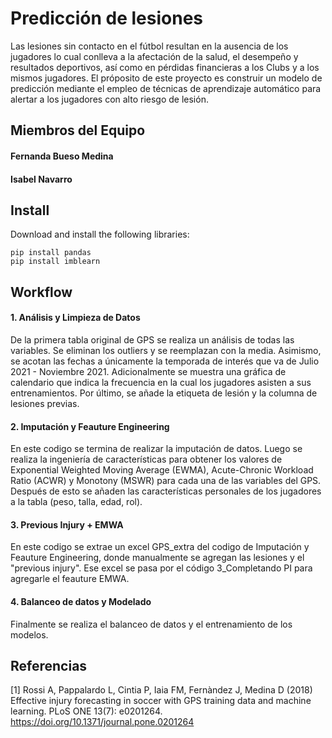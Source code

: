 # Predicción de lesiones
Las lesiones sin contacto en el fútbol resultan en la ausencia de los jugadores lo cual conlleva a la afectación de la salud, el desempeño y resultados deportivos, así como en pérdidas financieras a los Clubs y a los mismos jugadores. El próposito de este proyecto es construir un modelo de predicción mediante el empleo de técnicas de aprendizaje automático para alertar a los jugadores con alto riesgo de lesión.

## Miembros del Equipo
#### Fernanda Bueso Medina
#### Isabel Navarro

## Install
Download and install the following libraries:
```
pip install pandas
pip install imblearn
```

## Workflow

#### 1. Análisis y Limpieza de Datos
De la primera tabla original de GPS se realiza un análisis de todas las variables. Se eliminan los outliers y se reemplazan con la media. Asimismo, se acotan las fechas a únicamente la temporada de interés que va de Julio 2021 - Noviembre 2021. Adicionalmente se muestra una gráfica de calendario que indica la frecuencia en la cual los jugadores asisten a sus entrenamientos. Por último, se añade la etiqueta de lesión y la columna de lesiones previas.

#### 2. Imputación y Feauture Engineering
En este codigo se termina de realizar la imputación de datos. Luego se realiza la ingeniería de características para obtener los valores de Exponential Weighted Moving Average (EWMA), Acute-Chronic Workload Ratio (ACWR) y Monotony (MSWR) para cada una de las variables del GPS. Después de esto se añaden las características personales de los jugadores a la tabla (peso, talla, edad, rol). 


#### 3. Previous Injury + EMWA
En este codigo se extrae un excel GPS_extra del codigo de Imputación y Feauture Engineering, donde manualmente se agregan las lesiones y el "previous injury". Ese excel se pasa por el código 3_Completando PI para agregarle el feauture EMWA.

#### 4. Balanceo de datos y Modelado
Finalmente se realiza el balanceo de datos y el entrenamiento de los modelos.


## Referencias
[1] Rossi A, Pappalardo L, Cintia P, Iaia FM, Fernàndez J, Medina D (2018) Effective injury forecasting in soccer with GPS training data and machine learning. PLoS ONE 13(7): e0201264. https://doi.org/10.1371/journal.pone.0201264
